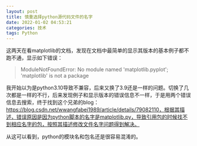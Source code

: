 ```yaml
---
layout: post
title: 慎重选择python源代码文件的名字
date: 2022-01-02 04:53:21 
categories: 技术
tags: Python
---
```


这两天在看matplotlib的文档，发现在文档中最简单的显示其版本的基本例子都不跑不通，显示如下错误：

> ModuleNotFoundError: No module named 'matplotlib.pyplot'; 'matplotlib' is not a package

我开始以为是python3.10导致不兼容，后来又换了3.9还是一样的问题。切换了几次都是一样的不行，后来发现例子和显示版本的错误信息不一样，于是用两个错误信息去搜索，终于找到这个兄弟的blog：https://blog.csdn.net/wwangfabei1989/article/details/79082110，根据其描述，错误原因是因为python脚本的名字是matplotlib.py，导致引用包的时候找不到相应名字的包，按照其描述修改文件名字问题得到解决。

从这可以看到，python的模块名和包名还是很容易混淆的。
